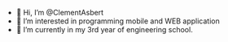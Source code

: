- 👋 Hi, I’m @ClementAsbert
- 👀 I’m interested in programming mobile and WEB application
- 🌱 I’m currently in my 3rd year of engineering school.

<!---
ClementAsbert/ClementAsbert is a ✨ special ✨ repository because its `README.md` (this file) appears on your GitHub profile.
You can click the Preview link to take a look at your changes.
--->
